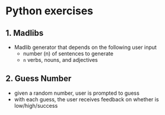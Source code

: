 # Python exercises
## 1. Madlibs
- Madlib generator that depends on the following user input
  - number (n) of sentences to generate
  - `n` verbs, nouns, and adjectives
## 2. Guess Number
- given a random number, user is prompted to guess
- with each guess, the user receives feedback on whether is low/high/success